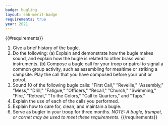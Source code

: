 ```yaml
---
badge: bugling
layout: smb-merit-badge
requirements: true
year: 2021
---
```


{{#requirements}}
1. Give a brief history of the bugle.
2. Do the following:
    (a) Explain and demonstrate how the bugle makes sound, and explain how the bugle is related to other brass wind instruments.
    (b) Compose a bugle call for your troop or patrol to signal a common group activity, such as assembling for mealtime or striking a campsite. Play the call that you have composed before your unit or potrol.
3. Sound 10 of the following bugle calls: "First Call," "Reveille," "Assembly," "Mess," "Drill," "Fatigue," "Officers," "Recall," "Church," "Swimming," "Fire," "Retreat," "To the Colors," "Call to Quarters," and "Taps."
4. Explain the use of each of the calls you performed.
5. Explain how to care for, clean, and maintain a bugle.
6. Serve as bugler in your troop for three months.
    *NOTE: A bugle, trumpet, or cornet may be used to meet these requirements.*
{{/requirements}}
